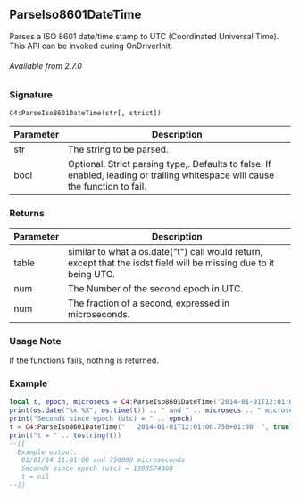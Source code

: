 ## ParseIso8601DateTime

Parses a ISO 8601 date/time stamp to UTC (Coordinated Universal Time). This API can be invoked during OnDriverInit.


###### Available from 2.7.0


### Signature

`C4:ParseIso8601DateTime(str[, strict])`


| Parameter | Description |
| --- | --- |
| str | The string to be parsed. |
| bool | Optional. Strict parsing type,. Defaults to false.  If enabled, leading or trailing  whitespace will cause the function to fail. |


### Returns

| Parameter | Description |
| --- | --- |
| table | similar to what a os.date("t") call would return, except that the isdst field will be missing due to it being UTC. |
| num  | The Number of the second epoch in UTC. |
| num | The fraction of a second, expressed in microseconds. |


### Usage Note

If the functions fails, nothing is returned.


### Example

```lua
local t, epoch, microsecs = C4:ParseIso8601DateTime("2014-01-01T12:01:00.750+01:00")
print(os.date("%x %X", os.time(t)) .. " and " .. microsecs .. " microseconds")
print("Seconds since epoch (utc) = " .. epoch)
t = C4:ParseIso8601DateTime("   2014-01-01T12:01:00.750+01:00  ", true)
print("t = " .. tostring(t))
--[[
  Example output:
   01/01/14 11:01:00 and 750000 microseconds
   Seconds since epoch (utc) = 1388574060
   t = nil
--]]
```